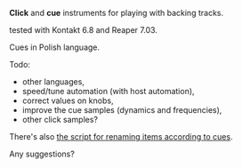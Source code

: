 **Click** and **cue** instruments for playing with backing tracks.


tested with Kontakt 6.8 and Reaper 7.03.

Cues in Polish language.

Todo:
* other languages,
* speed/tune automation (with host automation),
* correct values on knobs,
* improve the cue samples (dynamics and frequencies),
* other click samples?

There's also <a href="https://github.com/kamilbaranskicom/kb_ReaScripts/blob/master/kb_Rename%20and%20color%20selected%20items%20depending%20on%20MIDI%20notes.lua">the script for renaming items according to cues</a>.

Any suggestions?
